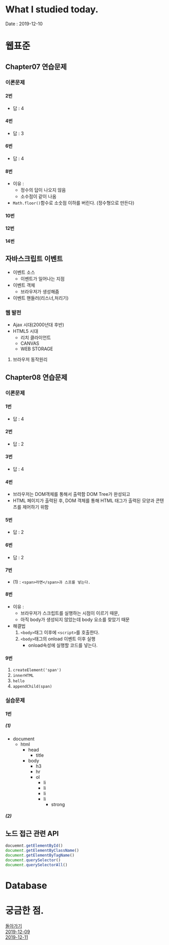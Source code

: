 # What I studied today.
Date : 2019-12-10

# 웹표준
## Chapter07 연습문제 
### 이론문제
#### 2번
- 답 : 4
#### 4번
- 답 : 3
#### 6번
- 답 : 4
#### 8번
- 이유 :
    - 정수의 답이 나오지 않음
    - 소수점이 같이 나옴
- `Math.floor()`함수로 소숫점 이하를 버린다. (정수형으로 만든다)
#### 10번
#### 12번
#### 14번
## 자바스크립트 이벤트
- 이벤트 소스
    - 이벤트가 일어나는 지점
- 이벤트 객체
    - 브라우저가 생성해줌
- 이벤트 핸들러(리스너,처리기)
### 웹 발전
- Ajax 시대(2000년대 후반)
- HTML5 시대
    - 리치 클라이언트
    - CANVAS
    - WEB STORAGE
1. 브라우저 동작원리
## Chapter08 연습문제 
### 이론문제
#### 1번
- 답 : 4
#### 2번
- 답 : 2
#### 3번
- 답 : 4
#### 4번
- 브라우저는 DOM객체를 통해서 출력함 DOM Tree가 완성되고 
- HTML 페이지가 출력된 후, DOM 객체를 통해 HTML 태그가 출력된 모양과 콘텐츠를 제어하기 위함
#### 5번
- 답 : 2
#### 6번
- 답 : 2
#### 7번
- (1) : `<span>라면</span>과 스프를 넣는다.`
#### 8번
- 이유 : 
    - 브라우저가 스크립트를 실행하는 시점이 이르기 때문,
    - 아직 body가 생성되지 않았는데 body 요소를 찾았기 때문
- 해결법
    1. `<body>`태그 이후에 `<script>`를 호출한다.
    2. `<body>`태그의 onload 이벤트 이후 실행 
        - onload속성에 실행할 코드를 넣는다.
#### 9번
1. `createElement('span')`
2. `innerHTML`
3. `hello`
4. `appendChild(span)`
### 실습문제
#### 1번
##### (1)
- document
    - html
        - head
            - title
        - body
            - h3
            - hr
            - ol
                - li
                - li
                - li
                - li
                    - strong
##### (2)
## 노드 접근 관련 API
```javascript
docuemnt.getElementById()
document.getElementByClassName()
document.getElementByTagName()
document.querySelector()
document.querySelectorAll()
```

# Database
# 궁금한 점.



[돌아가기](../README.md)  
[2019-12-09](whatIStudied_191209.md)  
[2019-12-11](whatIStudied_191211.md) 

